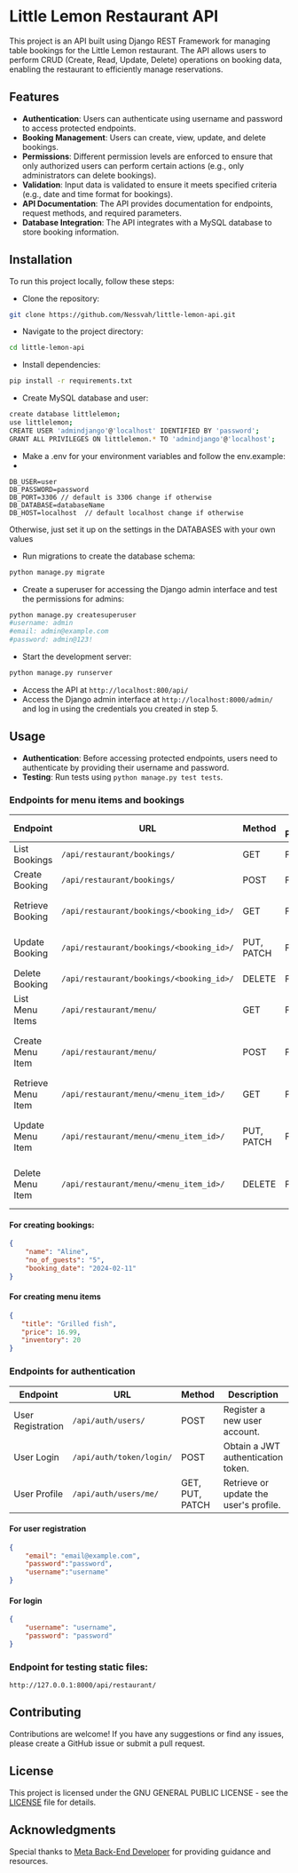 # Little Lemon Restaurant API

This project is an API built using Django REST Framework for managing table bookings for the Little Lemon restaurant. The API allows users to perform CRUD (Create, Read, Update, Delete) operations on booking data, enabling the restaurant to efficiently manage reservations.

## Features

- **Authentication**: Users can authenticate using username and password to access protected endpoints.
- **Booking Management**: Users can create, view, update, and delete bookings.
- **Permissions**: Different permission levels are enforced to ensure that only authorized users can perform certain actions (e.g., only administrators can delete bookings).
- **Validation**: Input data is validated to ensure it meets specified criteria (e.g., date and time format for bookings).
- **API Documentation**: The API provides documentation for endpoints, request methods, and required parameters.
- **Database Integration**: The API integrates with a MySQL database to store booking information.

## Installation

To run this project locally, follow these steps:

- Clone the repository:
```bash
git clone https://github.com/Nessvah/little-lemon-api.git
```
- Navigate to the project directory:
```bash
cd little-lemon-api
```

- Install dependencies:
```bash
pip install -r requirements.txt
```

- Create MySQL database and user:

```bash
create database littlelemon;
use littlelemon;
CREATE USER 'admindjango'@'localhost' IDENTIFIED BY 'password';
GRANT ALL PRIVILEGES ON littlelemon.* TO 'admindjango'@'localhost';
```

- Make a .env for your environment variables and follow the env.example:
- 
```text
DB_USER=user
DB_PASSWORD=password
DB_PORT=3306 // default is 3306 change if otherwise
DB_DATABASE=databaseName
DB_HOST=localhost  // default localhost change if otherwise
```

Otherwise, just set it up on the settings in the DATABASES with your own values

- Run migrations to create the database schema:
```bash
python manage.py migrate
```

- Create a superuser for accessing the Django admin interface and test the permissions for admins:
```bash
python manage.py createsuperuser
#username: admin
#email: admin@example.com
#password: admin@123!
```

- Start the development server:
```bash
python manage.py runserver
```

- Access the API at `http://localhost:800/api/`
- Access the Django admin interface at `http://localhost:8000/admin/` and log in using the credentials you created in step 5.

## Usage

- **Authentication**: Before accessing protected endpoints, users need to authenticate by providing their username and password.
- **Testing**: Run tests using `python manage.py test tests`.

### Endpoints for menu items and bookings

| Endpoint           | URL                                      | Method     | Admin Permissions | User Permissions            |
|--------------------|------------------------------------------|------------|-------------------|-----------------------------|
| List Bookings      | `/api/restaurant/bookings/`              | GET        | Full access       | View own bookings           |
| Create Booking     | `/api/restaurant/bookings/`              | POST       | Full access       | Create own bookings         |
| Retrieve Booking   | `/api/restaurant/bookings/<booking_id>/` | GET        | Full access       | View own booking details    |
| Update Booking     | `/api/restaurant/bookings/<booking_id>/` | PUT, PATCH | Full access       | Update own booking details  |
| Delete Booking     | `/api/restaurant/bookings/<booking_id>/` | DELETE     | Full access       | Delete own bookings         |
| List Menu Items    | `/api/restaurant/menu/`                  | GET        | Full access       | View menu items             |
| Create Menu Item   | `/api/restaurant/menu/`                  | POST       | Full access       | No permission (only admins) |
| Retrieve Menu Item | `/api/restaurant/menu/<menu_item_id>/`   | GET        | Full access       | View menu items             |
| Update Menu Item   | `/api/restaurant/menu/<menu_item_id>/`   | PUT, PATCH | Full access       | No permission (only admins) |
| Delete Menu Item   | `/api/restaurant/menu/<menu_item_id>/`   | DELETE     | Full access       | No permission (only admins) |

#### For creating bookings: 
```json
{
	"name": "Aline",
	"no_of_guests": "5",
	"booking_date": "2024-02-11"
}
```

#### For creating menu items

 ```json
{
	"title": "Grilled fish",
	"price": 16.99,
	"inventory": 20
}

```

### Endpoints for authentication

| Endpoint          | URL                                       | Method          | Description                                      | Permissions              |
|-------------------|-------------------------------------------|-----------------|--------------------------------------------------|--------------------------|
| User Registration | `/api/auth/users/`                        | POST            | Register a new user account.                     | Public access            |
| User Login        | `/api/auth/token/login/`                  | POST            | Obtain a JWT authentication token.               | Public access            |
| User Profile      | `/api/auth/users/me/`                     | GET, PUT, PATCH | Retrieve or update the user's profile.           | Authenticated users only |


#### For user registration

```json
{
	"email": "email@example.com",
	"password":"password",
	"username":"username"
}
```

#### For login

```json
{
	"username": "username",
	"password": "password"
}
```

### Endpoint for testing static files:

`http://127.0.0.1:8000/api/restaurant/`

## Contributing

Contributions are welcome! If you have any suggestions or find any issues, please create a GitHub issue or submit a pull request.

## License

This project is licensed under the  GNU GENERAL PUBLIC LICENSE - see the [LICENSE](LICENSE) file for details.

## Acknowledgments

Special thanks to [Meta Back-End Developer](https://www.coursera.org/professional-certificates/meta-back-end-developer) for providing guidance and resources.